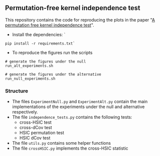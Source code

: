 ## Permutation-free kernel independence test 

This repository contains the code for reproducing the plots in the paper "[A permutation free kernel independence test](https://arxiv.org/abs/2212.09108)". 
* Install the dependencies: `
```
pip install -r requirements.txt`
```
* To reproduce the figures run the scripts 

```
# generate the figures under the null
run_alt_experiments.sh

# generate the figures under the alternative 
run_null_experiments.sh
```

### Structure 
* The files `ExperimentNull.py` and `ExperimentAlt.py` contain the main implementations of the experiments under the null and alternative respectively. 
* The file `independence_tests.py` contains the following tests: 
    * cross-HSIC test 
    * cross-dCov test 
    * HSIC permutation test 
    * HSIC dCov test 
* The file `utils.py` contains some helper functions 
* The file `crossHSIC.py` implements the cross-HSIC statistic 
